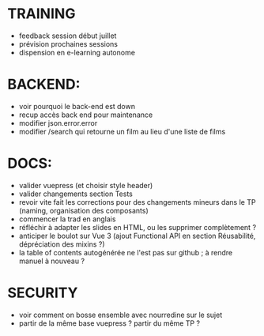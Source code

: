 # TRAINING
- feedback session début juillet
- prévision prochaines sessions
- dispension en e-learning autonome

# BACKEND:
- voir pourquoi le back-end est down
- recup accès back end pour maintenance
- modifier json.error.error
- modifier /search qui retourne un film au lieu d'une liste de films

# DOCS:
- valider vuepress (et choisir style header)
- valider changements section Tests
- revoir vite fait les corrections pour des changements mineurs dans le TP (naming, organisation des composants)
- commencer la trad en anglais
- réfléchir à adapter les slides en HTML, ou les supprimer complètement ?
- anticiper le boulot sur Vue 3 (ajout Functional API en section Réusabilité, dépréciation des mixins ?)
- la table of contents autogénérée ne l'est pas sur github ; à rendre manuel à nouveau ?

# SECURITY
- voir comment on bosse ensemble avec nourredine sur le sujet
- partir de la même base vuepress ? partir du même TP ?